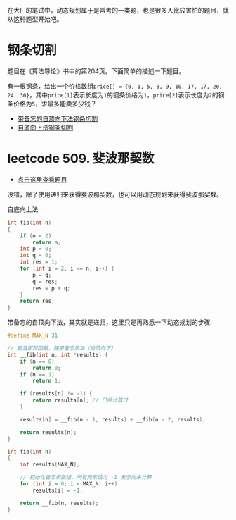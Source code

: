 在大厂的笔试中，动态规划属于是常考的一类题，也是很多人比较害怕的题目，就从这种题型开始吧。

# 钢条切割

题目在《算法导论》书中的第204页。下面简单的描述一下题目。

有一根钢条，给出一个价格数组`price[] = {0, 1, 5, 8, 9, 10, 17, 17, 20, 24, 30}`，其中`price[1]`表示长度为`1`的钢条价格为`1`，`price[2]`表示长度为`2`的钢条价格为`5`，求最多能卖多少钱？

- [带备忘的自顶向下法钢条切割](https://gitee.com/chenxiaosonggitee/blog/blob/master/courses/algorithms/src/dynamic-programming/cut-rod-resultsized.c)
- [自底向上法钢条切割](https://gitee.com/chenxiaosonggitee/blog/blob/master/courses/algorithms/src/dynamic-programming/cut-rod-bottom-up.c)

# leetcode 509. 斐波那契数

- [点击这里查看题目](https://leetcode.cn/problems/fibonacci-number/description/)

没错，除了使用递归来获得斐波那契数，也可以用动态规划来获得斐波那契数。

自底向上法:
```c
int fib(int n)
{
    if (n < 2)
        return n;
    int p = 0;
    int q = 0;
    int res = 1;
    for (int i = 2; i <= n; i++) {
        p = q;
        q = res;
        res = p + q;
    }
    return res;
}
```

带备忘的自顶向下法，其实就是递归，这里只是再熟悉一下动态规划的步骤:
```c
#define MAX_N 31

// 斐波那契函数，使用备忘录法（自顶向下）
int __fib(int n, int *results) {
    if (n == 0)
        return 0;
    if (n == 1)
        return 1;

    if (results[n] != -1) {
        return results[n]; // 已经计算过
    }

    results[n] = __fib(n - 1, results) + __fib(n - 2, results);

    return results[n];
}

int fib(int n)
{
    int results[MAX_N];

    // 初始化备忘录数组，所有元素设为 -1 表示尚未计算
    for (int i = 0; i < MAX_N; i++)
        results[i] = -1;

    return __fib(n, results);
}
```

